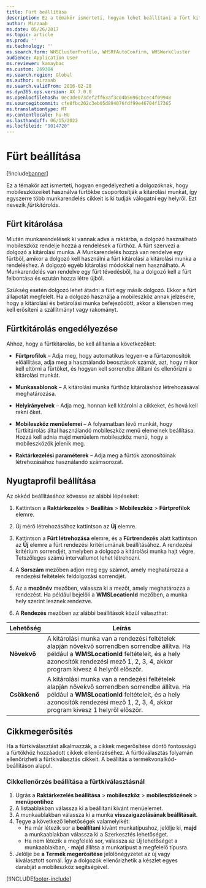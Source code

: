 ```yaml
---
title: Fürt beállítása
description: Ez a témakör ismerteti, hogyan lehet beállítani a fürt kitárolását, és hogyan lehet cikk-visszaigazolást alkalmazni a fürt kitárolása esetén.
author: Mirzaab
ms.date: 05/26/2017
ms.topic: article
ms.prod: ''
ms.technology: ''
ms.search.form: WHSClusterProfile, WHSRFAutoConfirm, WHSWorkCluster
audience: Application User
ms.reviewer: kamaybac
ms.custom: 269384
ms.search.region: Global
ms.author: mirzaab
ms.search.validFrom: 2016-02-28
ms.dyn365.ops.version: AX 7.0.0
ms.openlocfilehash: 0ec3de073def2ff63af3c04b5696cbcec4f09948
ms.sourcegitcommit: cfe8fbc202c3eb05d894076fdf99e46704f17365
ms.translationtype: MT
ms.contentlocale: hu-HU
ms.lasthandoff: 06/15/2022
ms.locfileid: "9014720"
---
```

# <a name="set-up-cluster-picking"></a>Fürt beállítása

[!include[banner](../includes/banner.md)]

Ez a témakör azt ismerteti, hogyan engedélyezheti a dolgozóknak, hogy mobileszközeiket használva fürtökbe csoportosítják a kitárolási munkát, így egyszerre több munkarendelés cikkeit is ki tudják válogatni egy helyről. Ezt nevezik *fürtkitárolás*.

## <a name="about-cluster-picking"></a>Fürt kitárolása

Miután munkarendelések ki vannak adva a raktárba, a dolgozó használható mobileszköz rendelje hozzá a rendelések a fürthöz. A fürt szervezi a dolgozó a kitárolási munka. A Munkarendelés hozzá van rendelve egy fürtből, amikor a dolgozó kell használni a fürt kitárolási a kitárolási munka a rendeléshez. A dolgozó egyéb kitárolási módokkal nem használható. A Munkarendelés van rendelve egy fürt tévedésből, ha a dolgozó kell a fürt felbontása és ezután hozza létre újból.

Szükség esetén dolgozó lehet átadni a fürt egy másik dolgozó. Ekkor a fürt állapotát megfelelt. Ha a dolgozó használja a mobileszköz annak jelzésére, hogy a kitárolási és betárolási munka befejeződött, akkor a kliensben meg kell erősíteni a szállítmányt vagy rakományt.

## <a name="enable-cluster-picking"></a>Fürtkitárolás engedélyezése

Ahhoz, hogy a fürtkitárolás, be kell állítania a következőket:

- **Fürtprofilok** – Adja meg, hogy automatikus legyen-e a fürtazonosítók előállítása, adja meg a használandó beosztások számát, azt, hogy mikor kell eltörni a fürtöket, és hogyan kell sorrendbe állítani és ellenőrizni a kitárolási munkát.

- **Munkasablonok** – A kitárolási munka fürthöz kitároláshoz létrehozásával meghatározása.

- **Helyirányelvek** – Adja meg, honnan kell kitárolni a cikkeket, és hová kell rakni őket.

- **Mobileszköz menüelemei** – A folyamatban lévő munkát, hogy fürtkitárolás által használandó mobileszköz menü elemeinek beállítása. Hozzá kell adnia majd menüelem mobileszköz menü, hogy a mobileszközök jelenik meg.

- **Raktárkezelési paraméterek** – Adja meg a fürtök azonosítóinak létrehozásához használandó számsorozat.

## <a name="set-up-a-cluster-profile"></a>Nyugtaprofil beállítása

Az okkód beállításához kövesse az alábbi lépéseket:

1. Kattintson a **Raktárkezelés** \> **Beállítás** \> **Mobileszköz** \> **Fürtprofilok** elemre.

1. Új mérő létrehozásához kattintson az **Új** elemre.

1. Kattintson a **Fürt létrehozása** elemre, és a **Fürtrendezés** alatt kattintson az **Új** elemre a fürt rendezési kritériumának beállításához. A rendezési kritérium sorrendjét, amelyben a dolgozó a kitárolási munka hajt végre. Tetszőleges számú intervallumot lehet létrehozni.

1. A **Sorszám** mezőben adjon meg egy számot, amely meghatározza a rendezési feltételek feldolgozási sorrendjét.

1. Az a **mezőnév** mezőben, válassza ki a mezőt, amely meghatározza a rendezést. Ha például bejelöli a **WMSLocationId** mezőben, a munka hely szerint lesznek rendezve.

1. A **Rendezés** mezőben az alábbi beállítások közül választhat:

| **Lehetőség**     | **Leírás**                                                                                                                                                                                                                    |
|----------------|------------------------------------------------------------------------------------------------------------------------------------------------------------------------------------------------------------------------------------|
| **Növekvő**  | A kitárolási munka van a rendezési feltételek alapján növekvő sorrendben sorrendbe állítva. Ha például a **WMSLocationId** feltételeit, és a hely azonosítók rendezési mező 1, 2, 3, 4, akkor program kivesz 4 helyről először. |
| **Csökkenő** | A kitárolási munka van a rendezési feltételek alapján növekvő sorrendben sorrendbe állítva. Ha például a **WMSLocationId** feltételeit, és a hely azonosítók rendezési mező 1, 2, 3, 4, akkor program kivesz 1 helyről először. |

## <a name="item-confirmation"></a>Cikkmegerősítés

Ha a fürtkiválasztást alkalmazzák, a cikkek megerősítése döntő fontosságú a fürtökhöz hozzáadott cikkek ellenőrzéséhez. A fürtkiválasztás folyamán ellenőrizheti a fürtkiválasztás cikkeit. A beállítás a termékvonalkód-beállításon alapul.

### <a name="set-up-item-verification-with-cluster-picking"></a>Cikkellenőrzés beállítása a fürtkiválasztásnál

1. Ugrás a **Raktárkezelés beállítása** > **mobileszköz** > **mobileszközének** > **menüpontihoz**
1. A listaablakban válassza ki a beállítani kívánt menüelemet.
1. A munkaablakban válassza ki a munka **visszaigazolásának beállításait**.
1. Tegye a következő lehetőségek valamelyikét:
    - Ha már létezik sor a **beállítani** kívánt munkatípushoz, jelölje ki, **majd** a munkaablakban válassza ki a Szerkesztés lehetőséget.
    - Ha nem létezik a megfelelő sor, válassza az Új lehetőséget a munkaablakban, **·** **majd** állítsa a munkatípust a megfelelő típusra.
1. Jelölje be **a Termék megerősítése** jelölőnégyzetet az új vagy kiválasztott sornál. Így a dolgozók ellenőrizhetik a készlet egyes darabját a mobileszköz segítségével.



[!INCLUDE[footer-include](../../includes/footer-banner.md)]